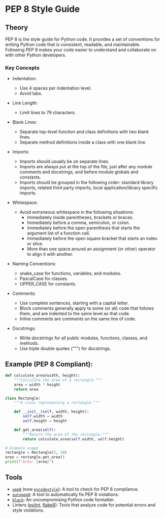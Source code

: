 # PEP 8 Style Guide

## Theory

PEP 8 is the style guide for Python code. It provides a set of conventions for writing Python code that is consistent, readable, and maintainable. Following PEP 8 makes your code easier to understand and collaborate on with other Python developers.

### Key Concepts

- Indentation:

  - Use 4 spaces per indentation level.
  - Avoid tabs.

- Line Length:

  - Limit lines to 79 characters.

- Blank Lines:

  - Separate top-level function and class definitions with two blank lines.
  - Separate method definitions inside a class with one blank line.

- Imports:

  - Imports should usually be on separate lines.
  - Imports are always put at the top of the file, just after any module comments and docstrings, and before module globals and constants.
  - Imports should be grouped in the following order: standard library imports, related third party imports, local application/library specific imports.

- Whitespace:

  - Avoid extraneous whitespace in the following situations:
    - Immediately inside parentheses, brackets or braces.
    - Immediately before a comma, semicolon, or colon.
    - Immediately before the open parenthesis that starts the argument list of a function call.
    - Immediately before the open square bracket that starts an index or slice.
    - More than one space around an assignment (or other) operator to align it with another.

- Naming Conventions:

  - snake_case for functions, variables, and modules.
  - PascalCase for classes.
  - UPPER_CASE for constants.

- Comments:

  - Use complete sentences, starting with a capital letter.
  - Block comments generally apply to some (or all) code that follows them, and are indented to the same level as that code.
  - Inline comments are comments on the same line of code.

- Docstrings:
  - Write docstrings for all public modules, functions, classes, and methods.
  - Use triple double quotes (""") for docstrings.

## Example (PEP 8 Compliant):

```python
def calculate_area(width, height):
    """Calculate the area of a rectangle."""
    area = width * height
    return area

class Rectangle:
    """A class representing a rectangle."""

    def __init__(self, width, height):
        self.width = width
        self.height = height

    def get_area(self):
        """Return the area of the rectangle."""
        return calculate_area(self.width, self.height)

# Example usage
rectangle = Rectangle(5, 10)
area = rectangle.get_area()
print(f"Area: {area}")
```

## Tools

- [`pep8`](https://peps.python.org/pep-0008/) (now [`pycodestyle`](https://pycodestyle.pycqa.org/en/latest/)): A tool to check for PEP 8 compliance.
- [`autopep8`](https://pypi.org/project/autopep8/): A tool to automatically fix PEP 8 violations.
- [`black`](https://black.readthedocs.io/en/stable/getting_started.html): An uncompromising Python code formatter.
- Linters ([pylint](https://pypi.org/project/pylint/), [flake8](https://flake8.pycqa.org/en/latest/)): Tools that analyze code for potential errors and style violations.
